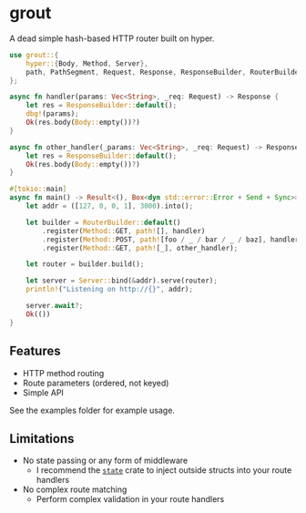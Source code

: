 # grout

A dead simple hash-based HTTP router built on hyper.

```rust
use grout::{
	hyper::{Body, Method, Server},
	path, PathSegment, Request, Response, ResponseBuilder, RouterBuilder,
};

async fn handler(params: Vec<String>, _req: Request) -> Response {
	let res = ResponseBuilder::default();
	dbg!(params);
	Ok(res.body(Body::empty())?)
}

async fn other_handler(_params: Vec<String>, _req: Request) -> Response {
	let res = ResponseBuilder::default();
	Ok(res.body(Body::empty())?)
}

#[tokio::main]
async fn main() -> Result<(), Box<dyn std::error::Error + Send + Sync>> {
	let addr = ([127, 0, 0, 1], 3000).into();

	let builder = RouterBuilder::default()
		.register(Method::GET, path![], handler)
		.register(Method::POST, path![foo / _ / bar / _ / baz], handler)
		.register(Method::GET, path![_], other_handler);

	let router = builder.build();

	let server = Server::bind(&addr).serve(router);
	println!("Listening on http://{}", addr);

	server.await?;
	Ok(())
}

```

## Features

- HTTP method routing
- Route parameters (ordered, not keyed)
- Simple API

See the examples folder for example usage.

## Limitations

- No state passing or any form of middleware
	- I recommend the [`state`](https://github.com/SergioBenitez/state) crate to inject outside
		structs into your route handlers
- No complex route matching
	- Perform complex validation in your route handlers
